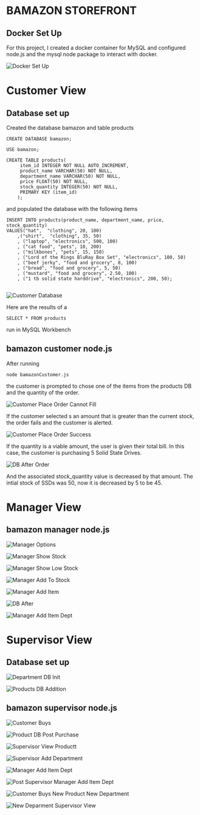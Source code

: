 # BAMAZON STOREFRONT

## Docker Set Up

For this project, I created a docker container for MySQL and configured node.js and the mysql node package to interact with docker.

![Docker Set Up](https://EpicureanHeron.github.io/bamazon/images/dockerMySQL.png)


# Customer View

## Database set up 
Created the database bamazon and table products 

```
CREATE DATABASE bamazon;

USE bamazon;

CREATE TABLE products(
	 item_id INTEGER NOT NULL AUTO_INCREMENT,
	 product_name VARCHAR(50) NOT NULL,
	 department_name VARCHAR(50) NOT NULL,
	 price FLOAT(50) NOT NULL,
	 stock_quantity INTEGER(50) NOT NULL,
	 PRIMARY KEY (item_id)
	);
```

and populated the database with the following items

```
INSERT INTO products(product_name, department_name, price, stock_quantity)
VALUES("hat",  "clothing", 20, 100)
	,("shirt",  "clothing", 35, 50)
	, ("laptop", "electronics", 500, 100)
    , ("cat food", "pets", 10, 200)
    , ("milkbones", "pets", 15, 150)
    , ("Lord of the Rings BluRay Box Set", "electronics", 100, 50)
    , ("beef jerky", "food and grocery", 8, 100)
    , ("bread", "food and grocery", 5, 50)
    , ("mustard", "food and grocery", 2.50, 100)
    , ("1 tb solid state harddrive", "electronics", 200, 50);
    
```



![Customer Database](https://EpicureanHeron.github.io/bamazon/images/00%2000%20bamazonCustomerDBInit.png)

Here are the results of a 
 ```
SELECT * FROM products
```
run in MySQL Workbench

## bamazon customer node.js

After running

```
node bamazonCustomer.js 
```
the customer is prompted to chose one of the items from the products DB and the quantity of the order.

![Customer Place Order Cannot Fill](https://EpicureanHeron.github.io/bamazon/images/00%2001%20bamazonCustomerPlaceOrderCannotFill.png)

If the customer selected s an amount that is greater than the current stock, the order fails and the customer is alerted.

![Customer Place Order Success](https://EpicureanHeron.github.io/bamazon/images/00%2002bamazonCustomerPlaceOrderSuccess.png)

If the quantity is a viable amount, the user is given their total bill. In this case, the customer is purchasing 5 Solid State Drives. 

![DB After Order](https://EpicureanHeron.github.io/bamazon/images/00%2003%20bamazonCustomerDBAfterOrder.png)

And the associated stock_quantity value is decreased by that amount. The intial stock of SSDs was 50, now it is decreased by 5 to be 45. 

# Manager View

## bamazon manager node.js


![Manager Options](https://EpicureanHeron.github.io/bamazon/images/01%2001%20bamazonManagerOptions.png)

![Manager Show Stock](https://EpicureanHeron.github.io/bamazon/images/01%2002%20bamazonManagerShowStock.png)

![Manager Show Low Stock](https://EpicureanHeron.github.io/bamazon/images/01%2003%20bamazonManagerShowLowStock.png)

![Manager Add To Stock](https://EpicureanHeron.github.io/bamazon/images/01%2004%20bamazonManagerAddToStock.png)

![Manager Add Item](https://EpicureanHeron.github.io/bamazon/images/01%2005%20bamazonManagerAddItem.png)

![DB After](https://EpicureanHeron.github.io/bamazon/images/01%2006%20bamazonManagerDBAfter.png)

![Manager Add Item Dept](https://EpicureanHeron.github.io/bamazon/images/01%2007%20bamazonManagerAddItemDept.png)

# Supervisor View

## Database set up 

![Department DB Init](https://EpicureanHeron.github.io/bamazon/images/02%2000%20bamazonSupervisorDepartmentsDBInit.png)

![Products DB Addition](https://EpicureanHeron.github.io/bamazon/images/02%2001%20bamazonSupervisorProductsDBInit.png)

## bamazon supervisor node.js


![Customer Buys](https://EpicureanHeron.github.io/bamazon/images/02%2002%20bamazonSupervisorCustomerBuys.png)

![Product DB Post Purchase](https://EpicureanHeron.github.io/bamazon/images/02%2003%20bamazonSupervisorProductsDBPostPurchase.png)

![Supervisor View Productt](https://EpicureanHeron.github.io/bamazon/images/02%2004%20bamazonSupervisorViewProduct.png)

![Supervisor Add Department](https://EpicureanHeron.github.io/bamazon/images/02%2005%20bamazonSupervisorAddDepartment.png)

![Manager Add Item Dept](https://EpicureanHeron.github.io/bamazon/images/02%2006%20bamazonSupervisorManagerAddProduct.png)

![Post Supervisor Manager Add Item Dept](https://EpicureanHeron.github.io/bamazon/images/02%2007%20bamazonSupervisorManagerAddViewProducts.png)

![Customer Buys New Product New Department](https://EpicureanHeron.github.io/bamazon/images/02%2008%20bamazonSupervisorCustomerBuyNewDeptNewProduct.png)

![New Deparment Supervisor View](https://EpicureanHeron.github.io/bamazon/images/02%2009%20bamazonSupervisorViewDeptPostNewDeptCustomerBuy.png)